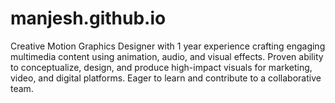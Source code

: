 # manjesh.github.io
Creative Motion Graphics Designer with 1 year experience crafting engaging multimedia content using animation, audio, and visual effects. Proven ability to conceptualize, design, and produce high-impact visuals for marketing, video, and digital platforms. Eager to learn and contribute to a collaborative team.
